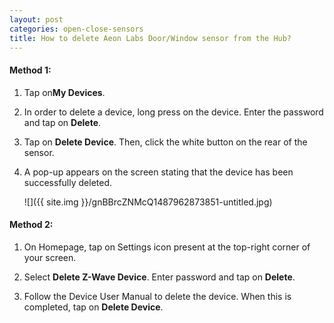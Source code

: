 ```yaml
---
layout: post
categories: open-close-sensors
title: How to delete Aeon Labs Door/Window sensor from the Hub?
---
```


#### **Method 1:**

1. Tap on**My Devices**.

2. In order to delete a device, long press on the device. Enter the password and tap on **Delete**.

3. Tap on **Delete Device**. Then, click the white button on the rear of the sensor.

4. A pop-up appears on the screen stating that the device has been successfully deleted.

    ![]({{ site.img }}/gnBBrcZNMcQ1487962873851-untitled.jpg)

#### **Method 2:**

1. On Homepage, tap on Settings icon present at the top-right corner of your screen.

2. Select **Delete Z-Wave Device**. Enter password and tap on **Delete**.

3. Follow the Device User Manual to delete the device. When this is completed, tap on **Delete Device**.